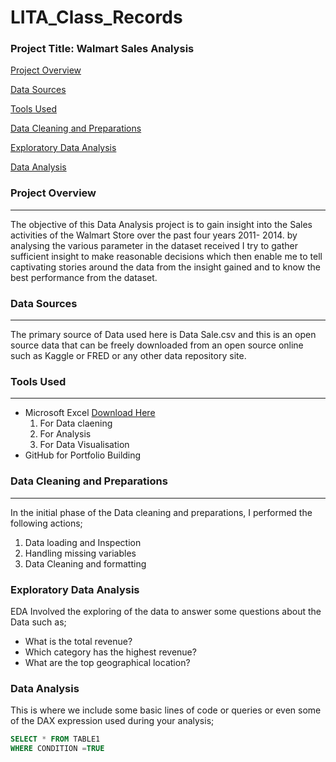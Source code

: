 # LITA_Class_Records

### Project Title: Walmart Sales Analysis 

[Project Overview](#project-overview)

[Data Sources](#data-sources)

[Tools Used](#tools-used)

[Data Cleaning and Preparations](#data-cleaning-and-preparations)

[Exploratory Data Analysis](#exploratory-data-analysis)

[Data Analysis](#data-analysis)

### Project Overview
---
The objective of this Data Analysis project is to gain insight into the Sales activities of the Walmart Store over the past four years 2011- 2014. by analysing the various parameter in the dataset received I try to gather sufficient insight to make reasonable decisions which then enable me to tell captivating stories around the data from the insight gained and to know the best performance from the dataset.  

### Data Sources
---
The primary source of Data used here is Data Sale.csv and this is an open source data that can be freely downloaded from an open source online such as Kaggle or FRED or any other data repository site.

### Tools Used
---
- Microsoft Excel [Download Here](https://www.microsoft.com)
    1. For Data claening
    2. For Analysis
    3. For Data Visualisation
- GitHub for Portfolio Building

### Data Cleaning and Preparations
  ---
In the initial phase of the Data cleaning and preparations, I performed the following actions;
 1. Data loading and Inspection
 2. Handling missing variables
 3. Data Cleaning and formatting 

### Exploratory Data Analysis
EDA Involved the exploring of the data to answer some questions about the Data such as;

  - What is the total revenue?
  - Which category has the highest revenue?
  - What are the top geographical location?
  
### Data Analysis
This is where we include some basic lines of code or queries or even some of the DAX expression used during your analysis;

```SQL
SELECT * FROM TABLE1
WHERE CONDITION =TRUE

